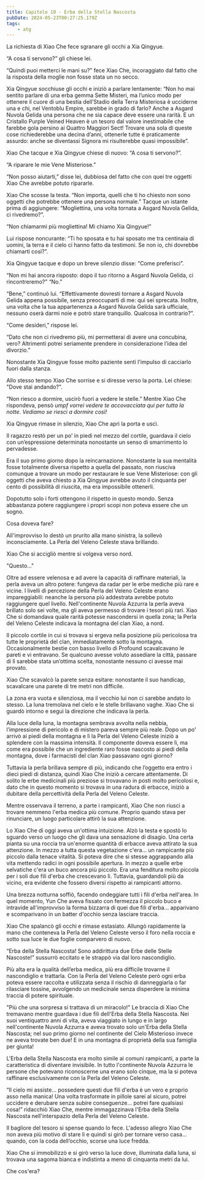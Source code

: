 ```yaml
---
title: Capitolo 10 - Erba della Stella Nascosta
pubDate: 2024-05-23T00:27:25.179Z
tags:
    - atg
---
```



La richiesta di Xiao Che fece sgranare gli occhi a Xia Qingyue.


“A cosa ti servono?” gli chiese lei.


“Quindi puoi metterci le mani su?” fece Xiao Che, incoraggiato dal fatto che la risposta della moglie non fosse stata un no secco.


Xia Qingyue socchiuse gli occhi e iniziò a parlare lentamente: “Non ho mai sentito parlare di una erba gemma Sette Misteri, ma l’unico modo per ottenere il cuore di una bestia dell’Stadio della Terra Misteriosa è ucciderne una e chi, nel Ventoblu Empire, sarebbe in grado di farlo? Anche a Asgard Nuvola Gelida una persona che ne sia capace deve essere una rarità. E un Cristallo Purple Veined Heaven è un tesoro dal valore inestimabile che farebbe gola persino ai Quattro Maggiori Sect! Trovare una sola di queste cose richiederebbe una decina d’anni, ottenerle tutte è praticamente assurdo: anche se diventassi Signora mi risulterebbe quasi impossibile”.


Xiao Che tacque e Xia Qingyue chiese di nuovo: “A cosa ti servono?”.


“A riparare le mie Vene Misteriose.”


“Non posso aiutarti,” disse lei, dubbiosa del fatto che con quei tre oggetti Xiao Che avrebbe potuto ripararle.


Xiao Che scosse la testa. “Non importa, quelli che ti ho chiesto non sono oggetti che potrebbe ottenere una persona normale.” Tacque un istante prima di aggiungere: “Mogliettina, una volta tornata a Asgard Nuvola Gelida, ci rivedremo?”.


“Non chiamarmi più mogliettina! Mi chiamo Xia Qingyue!”


Lui rispose noncurante: “Ti ho sposata e tu hai sposato me tra centinaia di uomini, la terra e il cielo ci hanno fatto da testimoni. Se non io, chi dovrebbe chiamarti così?”.


Xia Qingyue tacque e dopo un breve silenzio disse: “Come preferisci”.


“Non mi hai ancora risposto: dopo il tuo ritorno a Asgard Nuvola Gelida, ci rincontreremo?” “No.”


“Bene,” continuò lui. “Effettivamente dovresti tornare a Asgard Nuvola Gelida appena possibile, senza preoccuparti di me: qui sei sprecata. Inoltre, una volta che la tua appartenenza a Asgard Nuvola Gelida sarà ufficiale, nessuno oserà darmi noie e potrò stare tranquillo. Qualcosa in contrario?”.


“Come desideri,” rispose lei.


“Dato che non ci rivedremo più, mi permetterai di avere una concubina, vero? Altrimenti potrei seriamente prendere in considerazione l’idea del divorzio.”


Nonostante Xia Qingyue fosse molto paziente sentì l'impulso di cacciarlo fuori dalla stanza.


Allo stesso tempo Xiao Che sorrise e si diresse verso la porta. Lei chiese: "Dove stai andando?".


“Non riesco a dormire, uscirò fuori a vedere le stelle.” Mentre Xiao Che rispondeva, pensò <em>umpf vorrei vedere te accovacciata qui per tutta la notte</em>. <em>Vediamo se riesci a dormire così!</em>


Xia Qingyue rimase in silenzio, Xiao Che aprì la porta e uscì.


Il ragazzo restò per un po’ in piedi nel mezzo del cortile, guardava il cielo con un’espressione determinata nonostante un senso di smarrimento lo pervadesse.


Era il suo primo giorno dopo la reincarnazione. Nonostante la sua mentalità fosse totalmente diversa rispetto a quella del passato, non riusciva comunque a trovare un modo per restaurare le sue Vene Misteriose: con gli oggetti che aveva chiesto a Xia Qingyue avrebbe avuto il cinquanta per cento di possibilità di riuscita, ma era impossibile ottenerli.


Dopotutto solo i forti ottengono il rispetto in questo mondo. Senza abbastanza potere raggiungere i propri scopi non poteva essere che un sogno.


Cosa doveva fare?


All'improvviso lo destò un prurito alla mano sinistra, la sollevò inconsciamente. La Perla del Veleno Celeste stava brillando.


Xiao Che si accigliò mentre si volgeva verso nord.


"Questo..."


Oltre ad essere velenosa e ad avere la capacità di raffinare materiali, la perla aveva un altro potere: fungeva da radar per le erbe mediche più rare e vicine. I livelli di percezione della Perla del Veleno Celeste erano impareggiabili: neanche la persona più addestrata avrebbe potuto raggiungere quel livello. Nell'continente Nuvola Azzurra la perla aveva brillato solo sei volte, ma gli aveva permesso di trovare i tesori più rari. Xiao Che si domandava quale rarità potesse nascondersi in quella zona; la Perla del Veleno Celeste indicava la montagna del clan Xiao, a nord.


Il piccolo cortile in cui si trovava si ergeva nella posizione più pericolosa tra tutte le proprietà del clan, immediatamente sotto la montagna. Occasionalmente bestie con basso livello di Profound scavalcavano le pareti e vi entravano. Se qualcuno avesse voluto assediare la città, passare di lì sarebbe stata un’ottima scelta, nonostante nessuno ci avesse mai provato.


Xiao Che scavalcò la parete senza esitare: nonostante il suo handicap, scavalcare una parete di tre metri non difficile.


La zona era vuota e silenziosa, ma il vecchio lui non ci sarebbe andato lo stesso. La luna tremolava nel cielo e le stelle brillavano vaghe. Xiao Che si guardò intorno e seguì la direzione che indicava la perla.


Alla luce della luna, la montagna sembrava avvolta nella nebbia, l’impressione di pericolo e di mistero pareva sempre più reale. Dopo un po' arrivò ai piedi della montagna e lì la Perla del Veleno Celeste iniziò a splendere con la massima intensità. Il componente doveva essere lì, ma come era possibile che un ingrediente raro fosse nascosto ai piedi della montagna, dove i farmacisti del clan Xiao passavano ogni giorno?


Tuttavia la perla brillava sempre di più, indicando che l’oggetto era entro i dieci piedi di distanza, quindi Xiao Che iniziò a cercare attentamente. Di solito le erbe medicinali più preziose si trovavano in posti molto pericolosi e, dato che in questo momento si trovava in una radura di erbacce, iniziò a dubitare della percettività della Perla del Veleno Celeste.


Mentre osservava il terreno, a parte i rampicanti, Xiao Che non riuscì a trovare nemmeno l'erba medica più comune. Proprio quando stava per rinunciare, un luogo particolare attirò la sua attenzione.


Lo Xiao Che di oggi aveva un'ottima intuizione. Alzò la testa e spostò lo sguardo verso un luogo che gli dava una sensazione di disagio. Una certa pianta su una roccia tra un'enorme quantità di erbacce aveva attirato la sua attenzione. In mezzo a tutta questa vegetazione c'era... un rampicante più piccolo dalla tenace vitalità. Si poteva dire che si stesse aggrappando alla vita mettendo radici in ogni possibile apertura. In mezzo a quelle erbe selvatiche c'era un buco ancora più piccolo. Era una fenditura molto piccola per i soli due fili d'erba che crescevano lì. Tuttavia, guardandoli più da vicino, era evidente che fossero diversi rispetto ai rampicanti attorno.


Una brezza notturna soffiò, facendo ondeggiare tutti i fili d'erba nell'area. In quel momento, Yun Che aveva fissato con fermezza il piccolo buco e intravide all'improvviso la forma bizzarra di quei due fili d'erba... apparivano e scomparivano in un batter d'occhio senza lasciare traccia.


Xiao Che spalancò gli occhi e rimase estasiato. Allungò rapidamente la mano che conteneva la Perla del Veleno Celeste verso il foro nella roccia e sotto sua luce le due foglie comparvero di nuovo.


“Erba della Stella Nascosta! Sono addirittura due Erbe delle Stelle Nascoste!” sussurrò eccitato e le strappò via dal loro nascondiglio.


Più alta era la qualità dell’erba medica, più era difficile trovarne il nascondiglio e trattarla. Con la Perla del Veleno Celeste però ogni erba poteva essere raccolta e utilizzata senza il rischio di danneggiarla o far rilasciare tossine, avvolgendo un medicinale senza disperdere la minima traccia di potere spirituale.


"Più che una sorpresa si trattava di un miracolo!" Le braccia di Xiao Che tremavano mentre guardava i due fili dell'Erba della Stella Nascosta. Nei suoi ventiquattro anni di vita, aveva viaggiato in lungo e in largo nell'continente Nuvola Azzurra e aveva trovato solo un'Erba della Stella Nascosta; nel suo primo giorno nel continente del Cielo Misterioso invece ne aveva trovate ben due! E in una montagna di proprietà della sua famiglia per giunta!


L'Erba della Stella Nascosta era molto simile ai comuni rampicanti, a parte la caratteristica di diventare invisibile. In tutto l'continente Nuvola Azzurra le persone che potevano riconoscerne una erano solo cinque, ma la si poteva raffinare esclusivamente con la Perla del Veleno Celeste.


“Il cielo mi assiste... possedere questi due fili d'erba è un vero e proprio asso nella manica! Una volta trasformate in pillole sarei al sicuro, potrei uccidere e derubare senza subire conseguenze... potrei fare qualsiasi cosa!” ridacchiò Xiao Che, mentre immagazzinava l'Erba della Stella Nascosta nell'interspazio della Perla del Veleno Celeste.


Il bagliore del tesoro si spense quando lo fece. L'adesso allegro Xiao Che non aveva più motivo di stare lì e quindi si girò per tornare verso casa... quando, con la coda dell’occhio, scorse una luce fredda.


Xiao Che si immobilizzò e si girò verso la luce dove, illuminata dalla luna, si trovava una sagoma bianca e indistinta a meno di cinquanta metri da lui.


Che cos'era?







